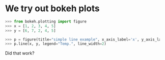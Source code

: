 We try out bokeh plots
======================

```python
>>> from bokeh.plotting import figure
>>> x = [1, 2, 3, 4, 5]
>>> y = [6, 7, 2, 4, 5]

>>> p = figure(title="simple line example", x_axis_label='x', y_axis_label='y')
>>> p.line(x, y, legend="Temp.", line_width=2)
```

Did that work?
